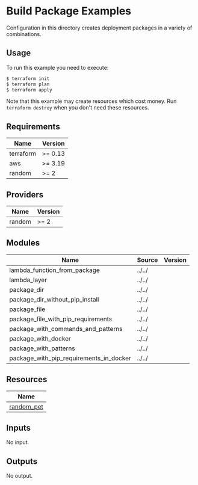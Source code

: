 # Build Package Examples

Configuration in this directory creates deployment packages in a variety of combinations.

## Usage

To run this example you need to execute:

```bash
$ terraform init
$ terraform plan
$ terraform apply
```

Note that this example may create resources which cost money. Run `terraform destroy` when you don't need these resources.

<!-- BEGINNING OF PRE-COMMIT-TERRAFORM DOCS HOOK -->
## Requirements

| Name | Version |
|------|---------|
| terraform | >= 0.13 |
| aws | >= 3.19 |
| random | >= 2 |

## Providers

| Name | Version |
|------|---------|
| random | >= 2 |

## Modules

| Name | Source | Version |
|------|--------|---------|
| lambda_function_from_package | ../../ |  |
| lambda_layer | ../../ |  |
| package_dir | ../../ |  |
| package_dir_without_pip_install | ../../ |  |
| package_file | ../../ |  |
| package_file_with_pip_requirements | ../../ |  |
| package_with_commands_and_patterns | ../../ |  |
| package_with_docker | ../../ |  |
| package_with_patterns | ../../ |  |
| package_with_pip_requirements_in_docker | ../../ |  |

## Resources

| Name |
|------|
| [random_pet](https://registry.terraform.io/providers/hashicorp/random/2/docs/resources/pet) |

## Inputs

No input.

## Outputs

No output.
<!-- END OF PRE-COMMIT-TERRAFORM DOCS HOOK -->
